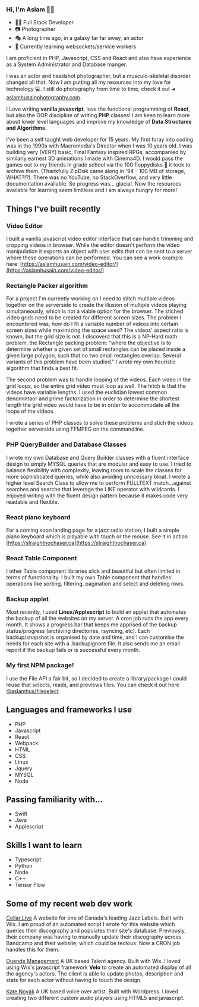 ### Hi, I'm Aslam 👋🏽


- 🧑‍💻 Full Stack Developer
- 📷 Photographer
- 🎭 A long time ago, in a galaxy far far away, an actor 
- 🌱 Currently learning websockets/service workers 


I am proficient in PHP, Javascript, CSS and React and also have experience as a System Administrator and Database manger. 

I was an actor and headshot photographer, but a musculo-skeletal disorder changed all that. Now I am putting all my resources into my love for technology 💻. I still do photography from time to time, check it out ➜ [aslamhusainphotography.com](https://aslamhusainphotography.com).

I Love writing **vanilla javascript**, love the functional programming of **React**, but also the OOP discipline of writing **PHP** classes! I am keen to learn more about lower level languages and improve my knowledge of **Data Structures and Algorithms**.

I've been a self taught web developer for 15 years. My first foray into coding was in the 1990s with Macromedia's Director when I was 10 years old. I was building very (VERY) basic, Final Fantasy inspired RPGs, accompanied by similarly earnest 3D animations I made with Cinema4D.  I would pass the games out to my friends in grade school via the 100 floppydisks 💾 it took to archive them. (Thankfully ZipDisk came along in '94 - 100 MB of storage, WHAT?!?). There was no YouTube, no StackOverflow, and very little documentation available. So progress was... glacial. Now the resources available for learning seem limitless and I am always hungry for more!


## Things I've built recently

### Video Editor
I built a vanilla javascript video editor interface that can handle trimming and cropping videos in browser. While the editor doesn't perform the video manipulation it exports an object with user edits that can be sent to a server where these operations can be performed. You can see a work example here: [https://aslamhusain.com/video-editor/](https://aslamhusain.com/video-editor/)

### Rectangle Packer algorithm
For a project I'm currently working on I need to stitch multiple videos together on the serverside to create the illusion of multiple videos playing simultaneously, which is not a viable option for the browser. The stiched video grids need to be created for different screen sizes. The problem I encountered was, how do I fit a variable number of videos into certain screen sizes while maximizing the space used? The videos' aspect ratio is known, but the grid size is not. I discoverd that this is a NP-Hard math problem, the Rectangle packing problem: "where the objective is to determine whether a given set of small rectangles can be placed inside a given large polygon, such that no two small rectangles overlap. Several variants of this problem have been studied." I wrote my own heuristic algorithm that finds a best fit. 

The second problem was to handle looping of the videos. Each video in the grid loops, so the entire grid video must loop as well. The hitch is that the videos have variable lengths. I used the euclidian lowest common denomintaor and prime factorization in order to determine the shortest length the grid video would have to be in order to accommodate all the loops of the videos. 

I wrote a series of PHP classes to solve these problems and stich the videos together serverside using FFMPEG on the commandline.

### PHP QueryBuilder and Database Classes

I wrote my own Database and Query Builder classes with a fluent interface design to simply MYSQL queries that are modular and easy to use. I tried to balance flexibiltiy with complexity, leaving room to scale the classes for more sophisticated queries, while also avoiding unncessary bloat. I wrote a higher level Search Class to allow me to perform FULLTEXT match...against searches and searche that leverage the LIKE operator with wildcards. I enjoyed writing with the fluent design pattern because it makes code very readable and flexible.

### React piano keyboard

For a coming soon landing page for a jazz radio station, I built a simple piano keyboard which is playable with touch or the mouse. See it in action [https://straightnochaser.ca](https://straightnochaser.ca)


### React Table Component
I other Table component libraries slick and beautiful but often limited in terms of functionality. I built my own Table component that handles operations like sorting, filtering, pagination and select and deleting rows.


### Backup applet
Most recently, I used **Linux/Applescript** to build an applet that automates the backup of all the websites on my server. A cron job runs the app every month. It shows a progress bar that keeps me apprised of the backup status/progress (archiving directories, rsyncing, etc). Each backup/snapshot is organised by date and time, and I can customise the needs for each site with a .backupignore file. It also sends me an email report if the backup fails or is successful every month. 

### My first NPM package!
I use the File API a fair bit, so I decided to create a library/package I could reuse that selects, reads, and previews files. You can check it out here [@aslamhus/fileselect](https://github.com/aslamhus/fileselect)

## Languages and frameworks I use

- PHP
- Javascript
- React
- Webpack
- HTML
- CSS
- Linux
- Jquery
- MYSQL
- Node

## Passing familiarity with...

- Swift
- Java
- Applescript


## Skills I want to learn

- Typescript
- Python
- Node 
- C++
- Tensor Flow


## Some of my recent web dev work

[Cellar Live](https://cellarlive.com)
A website for one of Canada's leading Jazz Labels. Built with Wix. I am proud of an automated script I wrote for this website which queries their discography and populates their site's database. Previously, their company was having to manually update their discography across Bandcamp and their website, which could be tedious. Now a CRON job handles this for them.

[Duende Management](https://www.duendemanagement.com)
A UK based Talent agency. Built with Wix. I loved using Wix's javascript framework **Velo** to create an automated display of all the agency's actors. The client is able to update photos, description and stats for each actor without having to touch the design. 

[Kate Novak](https://katenovak.co.uk/)
A UK based voice over artist. Built with Wordpress. I loved creating two different custom audio players using HTML5 and javascript.


<!--
**aslamhus/aslamhus** is a ✨ _special_ ✨ repository because its `README.md` (this file) appears on your GitHub profile.

Here are some ideas to get you started:

- 🔭 I’m currently working on ...
- 🌱 I’m currently learning ...
- 👯 I’m looking to collaborate on ...
- 🤔 I’m looking for help with ...
- 💬 Ask me about ...
- 📫 How to reach me: ...
- 😄 Pronouns: ...
- ⚡ Fun fact: ...
-->
